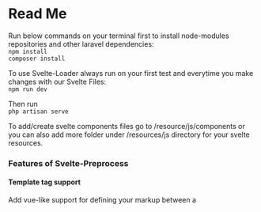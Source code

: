 <h1>Read Me</h1>
<p>
    Run below commands on your terminal first to install node-modules repositories and other laravel dependencies:<br>
    <code>npm install</code><br>
    <code>composer install</code>
</p>
<p>
To use Svelte-Loader always run on your first test and everytime you make changes with our Svelte Files:<br>
    <code>npm run dev</code>
<p>
<p>Then run <br>
    <code>php artisan serve</code>
</p>
<p>
To add/create svelte components files go to /resource/js/components or you can also add more folder under /resources/js directory for your svelte resources.
<p>
    
<h3>Features of Svelte-Preprocess</h3>
<h4>Template tag support</h4>
<p>
Add vue-like support for defining your markup between a <template> tag. The tagname can be customized to something like markup for example. See #options.
</p>
<i>
Note: only for auto preprocessing
</i>
<p> 
    <code>
    < template ><br>
      < div > Hey < /div ><br>
    < /template ><br>
    < /code >
</p>
<p>
< style ></ style >
</p>
<p>
< script >< /script >
</p>
<h3>
External files support
</h3>
< template src="./template.html" >< /template > <br>
< script src="./script.js" >< /script > <br>
< style src="./style.css" >< /style > <br>
Global style support
Add a global attribute to your style tag and instead of scoping the css, all of its content will be interpreted as global style.

<style global>
  div {
    color: red;
  }
</style>
Note1: needs postcss to be installed Note2: if you're using it as a standalone processor, it works best if added to the end of the processors array.

To use PUG preprocessors for your HTML inside *.svelte file follow:

<template lang="pug">
  div Posts
  +each('posts as post')
    a(href="{post.url}") {post.title}
</template>

To use SASS inside your *.svelte file use:

<style lang="scss">
  $color: red;
  div {
    color: $color;
  }
</style>



Inside laravel.mix you can see this configuration

With svelte-loader
  ...
  module: {
    rules: [
      ...
      {
        test: /\.(html|svelte)$/,
        exclude: /node_modules/,
        use: {
          loader: 'svelte-loader',
          options: {
            preprocess: require('svelte-preprocess')({ /* options */ })
          },
        },
      },
      ...
    ]
  }
  ...
  
Preprocessing modes

svelte-preprocess can be used in two ways: auto preprocessing and with stand-alone processors.

Limitations

pug
Template blocks
Some of Svelte's template syntax is invalid in pug. svelte-preprocess provides some pug mixins to represent svelte's {#...}{/...} blocks: +if(), +else(), +elseif(), +each(), +await(), +then(), +catch(), +debug().

ul
  +if('posts && posts.length > 1')
    +each('posts as post')
      li
        a(rel="prefetch" href="blog/{post.slug}") {post.title}
    +else()
      span No posts :c

Element attributes
Pug encodes everything inside an element attribute to html entities, so attr="{foo && bar}" becomes attr="foo &amp;&amp; bar". To prevent this from happening, instead of using the = operator use != which won't encode your attribute value:

button(disabled!="{foo && bar}")


Disclamer: Svelte-Preprocess info are from https://github.com/kaisermann/svelte-preprocess
           You can visit that github repo for more information and if you want to add more preprocess script-support
